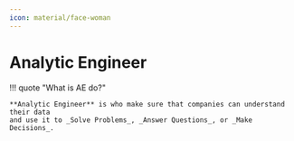 ```yaml
---
icon: material/face-woman
---
```


# Analytic Engineer

!!! quote "What is AE do?"

    **Analytic Engineer** is who make sure that companies can understand their data
    and use it to _Solve Problems_, _Answer Questions_, or _Make Decisions_.
